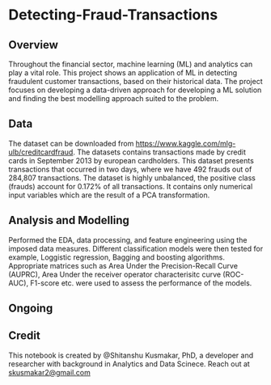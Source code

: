 # Detecting-Fraud-Transactions
## Overview
Throughout the financial sector, machine learning (ML) and analytics can play a vital role. This project shows an application of ML in detecting fraudulent customer transactions, based on their historical data. The project focuses on developing a data-driven approach for developing a ML solution and finding the best modelling approach suited to the problem. 

## Data
The dataset can be downloaded from https://www.kaggle.com/mlg-ulb/creditcardfraud. The datasets contains transactions made by credit cards in September 2013 by european cardholders. This dataset presents transactions that occurred in two days, where we have 492 frauds out of 284,807 transactions. The dataset is highly unbalanced, the positive class (frauds) account for 0.172% of all transactions. It contains only numerical input variables which are the result of a PCA transformation. 

## Analysis and Modelling
Performed the EDA, data processing, and feature engineering using the imposed data measures. Different classification models were then tested for example, Loggistic regression, Bagging and boosting algorithms. Appropriate matrices such as Area Under the Precision-Recall Curve (AUPRC), Area Under the receiver operator characterisitc curve (ROC-AUC), F1-score etc. were used to assess the performance of the models.

## Ongoing

## Credit
This notebook is created by @Shitanshu Kusmakar, PhD, a developer and researcher with background in Analytics and Data Scinece. 
Reach out at skusmakar2@gmail.com
